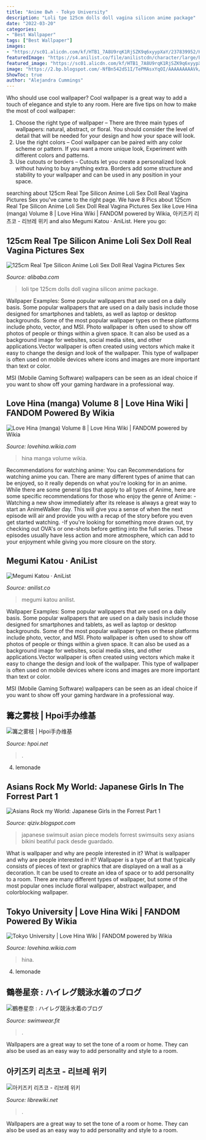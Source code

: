```yaml
---
title: "Anime Bwh - Tokyo University"
description: "Loli tpe 125cm dolls doll vagina silicon anime package"
date: "2022-03-20"
categories:
- "Best Wallpaper"
tags: ["Best Wallpaper"]
images:
- "https://sc01.alicdn.com/kf/HTB1_7A8U9rqK1RjSZK9q6xyypXaY/237839952/HTB1_7A8U9rqK1RjSZK9q6xyypXaY.jpg"
featuredImage: "https://s4.anilist.co/file/anilistcdn/character/large/b88748-zPL68ZFgFRH8.png"
featured_image: "https://sc01.alicdn.com/kf/HTB1_7A8U9rqK1RjSZK9q6xyypXaY/237839952/HTB1_7A8U9rqK1RjSZK9q6xyypXaY.jpg"
image: "https://2.bp.blogspot.com/-NfBn542dS1I/TePMAsxYqOI/AAAAAAAAAVk/L06AdLwgGFE/s1600/3.jpg"
ShowToc: true
author: "Alejandra Cummings"
---
```



Who should use cool wallpaper?
Cool wallpaper is a great way to add a touch of elegance and style to any room. Here are five tips on how to make the most of cool wallpaper: 
1) Choose the right type of wallpaper – There are three main types of wallpapers: natural, abstract, or floral. You should consider the level of detail that will be needed for your design and how your space will look. 
2) Use the right colors – Cool wallpaper can be paired with any color scheme or pattern. If you want a more unique look, Experiment with different colors and patterns. 
3) Use cutouts or borders – Cutouts let you create a personalized look without having to buy anything extra. Borders add some structure and stability to your wallpaper and can be used in any position in your space.

	

		
searching about 125cm Real Tpe Silicon Anime Loli Sex Doll Real Vagina Pictures Sex you've came to the right page. We have 8 Pics about 125cm Real Tpe Silicon Anime Loli Sex Doll Real Vagina Pictures Sex like Love Hina (manga) Volume 8 | Love Hina Wiki | FANDOM powered by Wikia, 아키즈키 리츠코 - 리브레 위키 and also Megumi Katou · AniList. Here you go:
		
    
## 125cm Real Tpe Silicon Anime Loli Sex Doll Real Vagina Pictures Sex

<img loading=lazy src="https://sc01.alicdn.com/kf/HTB1_7A8U9rqK1RjSZK9q6xyypXaY/237839952/HTB1_7A8U9rqK1RjSZK9q6xyypXaY.jpg" onerror="this.onerror=null;this.src='https://tse4.mm.bing.net/th?id=OIP.Td1fiLn0JcqXwr2RY3WQjAHaHa&amp;pid=15.1';" alt="125cm Real Tpe Silicon Anime Loli Sex Doll Real Vagina Pictures Sex">

_Source: alibaba.com_

>loli tpe 125cm dolls doll vagina silicon anime package. 

	

Wallpaper Examples: Some popular wallpapers that are used on a daily basis.
Some popular wallpapers that are used on a daily basis include those designed for smartphones and tablets, as well as laptop or desktop backgrounds. Some of the most popular wallpaper types on these platforms include photo, vector, and MSI. 
Photo wallpaper is often used to show off photos of people or things within a given space. It can also be used as a background image for websites, social media sites, and other applications.Vector wallpaper is often created using vectors which make it easy to change the design and look of the wallpaper. This type of wallpaper is often used on mobile devices where icons and images are more important than text or color. 

MSI (Mobile Gaming Software) wallpapers can be seen as an ideal choice if you want to show off your gaming hardware in a professional way.

    
## Love Hina (manga) Volume 8 | Love Hina Wiki | FANDOM Powered By Wikia

<img loading=lazy src="https://vignette.wikia.nocookie.net/lovehina/images/6/68/TokyopopLH8.jpg/revision/latest?cb=20100714041921" onerror="this.onerror=null;this.src='https://tse2.mm.bing.net/th?id=OIP.QMHVtV4EbPbvPMjNCl4yOgHaLB&amp;pid=15.1';" alt="Love Hina (manga) Volume 8 | Love Hina Wiki | FANDOM powered by Wikia">

_Source: lovehina.wikia.com_

>hina manga volume wikia. 

	

Recommendations for watching anime: You can
Recommendations for watching anime you can. There are many different types of anime that can be enjoyed, so it really depends on what you're looking for in an anime. While there are some general tips that apply to all types of Anime, here are some specific recommendations for those who enjoy the genre of Anime: 
-Watching a new show immediately after its release is always a great way to start an AnimeWalker day. This will give you a sense of when the next episode will air and provide you with a recap of the story before you even get started watching. 
-If you're looking for something more drawn out, try checking out OVA's or one-shots before getting into the full series. These episodes usually have less action and more atmosphere, which can add to your enjoyment while giving you more closure on the story.

    
## Megumi Katou · AniList

<img loading=lazy src="https://s4.anilist.co/file/anilistcdn/character/large/b88748-zPL68ZFgFRH8.png" onerror="this.onerror=null;this.src='https://tse4.mm.bing.net/th?id=OIP.cE5tXs2kLXLv2Qd2ET3NOgAAAA&amp;pid=15.1';" alt="Megumi Katou · AniList">

_Source: anilist.co_

>megumi katou anilist. 

	

Wallpaper Examples: Some popular wallpapers that are used on a daily basis.
Some popular wallpapers that are used on a daily basis include those designed for smartphones and tablets, as well as laptop or desktop backgrounds. Some of the most popular wallpaper types on these platforms include photo, vector, and MSI. 
Photo wallpaper is often used to show off photos of people or things within a given space. It can also be used as a background image for websites, social media sites, and other applications.Vector wallpaper is often created using vectors which make it easy to change the design and look of the wallpaper. This type of wallpaper is often used on mobile devices where icons and images are more important than text or color. 

MSI (Mobile Gaming Software) wallpapers can be seen as an ideal choice if you want to show off your gaming hardware in a professional way.

    
## 篝之雾枝 | Hpoi手办维基

<img loading=lazy src="http://res.hpoi.net.cn/gk/cover/n/2015/02/a84f0f20958a42ce8bacbdf75222cafa.jpg" onerror="this.onerror=null;this.src='https://tse3.mm.bing.net/th?id=OIP.9w_yQrkDYdIdsQI4tnFvHQAAAA&amp;pid=15.1';" alt="篝之雾枝 | Hpoi手办维基">

_Source: hpoi.net_

>. 

	

4. lemonade 

    
## Asians Rock My World: Japanese Girls In The Forrest Part 1

<img loading=lazy src="https://2.bp.blogspot.com/-NfBn542dS1I/TePMAsxYqOI/AAAAAAAAAVk/L06AdLwgGFE/s1600/3.jpg" onerror="this.onerror=null;this.src='https://tse2.mm.bing.net/th?id=OIP.PSBxd4K9p0-4O1jNNor7jwHaLH&amp;pid=15.1';" alt="Asians Rock my World: Japanese Girls in the Forrest Part 1">

_Source: qiziv.blogspot.com_

>japanese swimsuit asian piece models forrest swimsuits sexy asians bikini beatiful pack desde guardado. 

	

What is wallpaper and why are people interested in it?
What is wallpaper and why are people interested in it?
Wallpaper is a type of art that typically consists of pieces of text or graphics that are displayed on a wall as a decoration. It can be used to create an idea of space or to add personality to a room. There are many different types of wallpaper, but some of the most popular ones include floral wallpaper, abstract wallpaper, and colorblocking wallpaper.

    
## Tokyo University | Love Hina Wiki | FANDOM Powered By Wikia

<img loading=lazy src="https://vignette4.wikia.nocookie.net/lovehina/images/6/60/Todai1.jpg/revision/latest?cb=20101103013353" onerror="this.onerror=null;this.src='https://tse4.mm.bing.net/th?id=OIP.wVghD-l4P2Ave8nD6bnUkQHaFr&amp;pid=15.1';" alt="Tokyo University | Love Hina Wiki | FANDOM powered by Wikia">

_Source: lovehina.wikia.com_

>hina. 

	

4. lemonade 

    
## 鶴巻星奈 : ハイレグ競泳水着のブログ

<img loading=lazy src="https://livedoor.blogimg.jp/nagoyaestate-k14sndoc/imgs/5/6/56f86643.jpg" onerror="this.onerror=null;this.src='https://tse4.mm.bing.net/th?id=OIP.2AAlfxZcJsZB2pXPEfrXUQHaLH&amp;pid=15.1';" alt="鶴巻星奈 : ハイレグ競泳水着のブログ">

_Source: swimwear.fit_

>. 

	

Wallpapers are a great way to set the tone of a room or home. They can also be used as an easy way to add personality and style to a room.

    
## 아키즈키 리츠코 - 리브레 위키

<img loading=lazy src="https://image.librewiki.net/c/c4/Akizuki_ritsuko_face.jpg" onerror="this.onerror=null;this.src='https://tse3.mm.bing.net/th?id=OIP.3IhCmgY2RbRRmKMd1VldiwHaHa&amp;pid=15.1';" alt="아키즈키 리츠코 - 리브레 위키">

_Source: librewiki.net_

>. 

	

Wallpapers are a great way to set the tone of a room or home. They can also be used as an easy way to add personality and style to a room.

